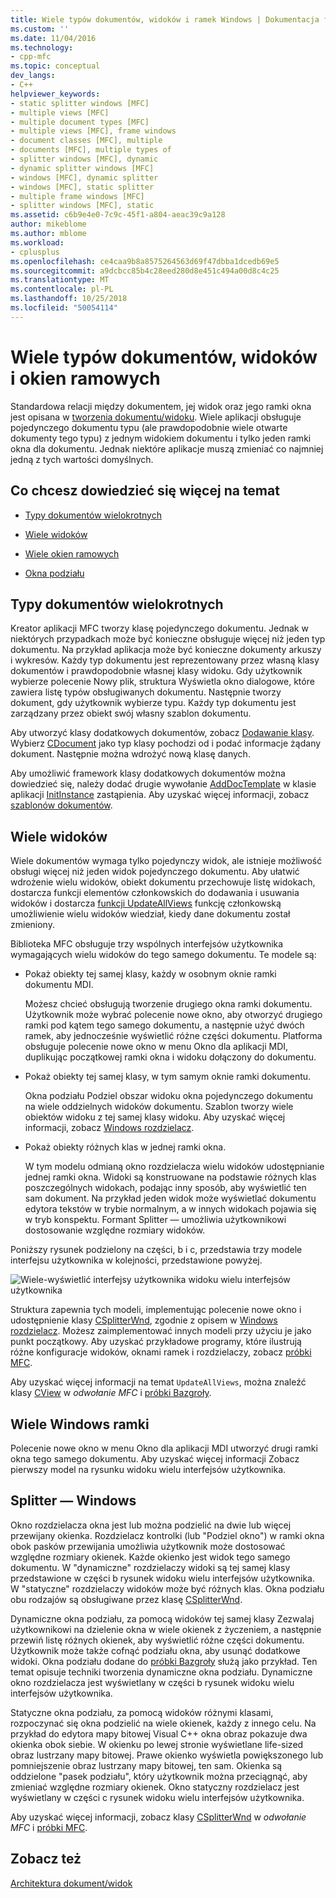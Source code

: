 ```yaml
---
title: Wiele typów dokumentów, widoków i ramek Windows | Dokumentacja firmy Microsoft
ms.custom: ''
ms.date: 11/04/2016
ms.technology:
- cpp-mfc
ms.topic: conceptual
dev_langs:
- C++
helpviewer_keywords:
- static splitter windows [MFC]
- multiple views [MFC]
- multiple document types [MFC]
- multiple views [MFC], frame windows
- document classes [MFC], multiple
- documents [MFC], multiple types of
- splitter windows [MFC], dynamic
- dynamic splitter windows [MFC]
- windows [MFC], dynamic splitter
- windows [MFC], static splitter
- multiple frame windows [MFC]
- splitter windows [MFC], static
ms.assetid: c6b9e4e0-7c9c-45f1-a804-aeac39c9a128
author: mikeblome
ms.author: mblome
ms.workload:
- cplusplus
ms.openlocfilehash: ce4caa9b8a8575264563d69f47dbba1dcedb69e5
ms.sourcegitcommit: a9dcbcc85b4c28eed280d8e451c494a00d8c4c25
ms.translationtype: MT
ms.contentlocale: pl-PL
ms.lasthandoff: 10/25/2018
ms.locfileid: "50054114"
---
```

# <a name="multiple-document-types-views-and-frame-windows"></a>Wiele typów dokumentów, widoków i okien ramowych

Standardowa relacji między dokumentem, jej widok oraz jego ramki okna jest opisana w [tworzenia dokumentu/widoku](../mfc/document-view-creation.md). Wiele aplikacji obsługuje pojedynczego dokumentu typu (ale prawdopodobnie wiele otwarte dokumenty tego typu) z jednym widokiem dokumentu i tylko jeden ramki okna dla dokumentu. Jednak niektóre aplikacje muszą zmieniać co najmniej jedną z tych wartości domyślnych.

## <a name="what-do-you-want-to-know-more-about"></a>Co chcesz dowiedzieć się więcej na temat

- [Typy dokumentów wielokrotnych](#_core_multiple_document_types)

- [Wiele widoków](#_core_multiple_views)

- [Wiele okien ramowych](#_core_multiple_frame_windows)

- [Okna podziału](#_core_splitter_windows)

##  <a name="_core_multiple_document_types"></a> Typy dokumentów wielokrotnych

Kreator aplikacji MFC tworzy klasę pojedynczego dokumentu. Jednak w niektórych przypadkach może być konieczne obsługuje więcej niż jeden typ dokumentu. Na przykład aplikacja może być konieczne dokumenty arkuszy i wykresów. Każdy typ dokumentu jest reprezentowany przez własną klasy dokumentów i prawdopodobnie własnej klasy widoku. Gdy użytkownik wybierze polecenie Nowy plik, struktura Wyświetla okno dialogowe, które zawiera listę typów obsługiwanych dokumentu. Następnie tworzy dokument, gdy użytkownik wybierze typu. Każdy typ dokumentu jest zarządzany przez obiekt swój własny szablon dokumentu.

Aby utworzyć klasy dodatkowych dokumentów, zobacz [Dodawanie klasy](../ide/adding-a-class-visual-cpp.md). Wybierz [CDocument](../mfc/reference/cdocument-class.md) jako typ klasy pochodzi od i podać informacje żądany dokument. Następnie można wdrożyć nową klasę danych.

Aby umożliwić framework klasy dodatkowych dokumentów można dowiedzieć się, należy dodać drugie wywołanie [AddDocTemplate](../mfc/reference/cwinapp-class.md#adddoctemplate) w klasie aplikacji [InitInstance](../mfc/reference/cwinapp-class.md#initinstance) zastąpienia. Aby uzyskać więcej informacji, zobacz [szablonów dokumentów](../mfc/document-templates-and-the-document-view-creation-process.md).

##  <a name="_core_multiple_views"></a> Wiele widoków

Wiele dokumentów wymaga tylko pojedynczy widok, ale istnieje możliwość obsługi więcej niż jeden widok pojedynczego dokumentu. Aby ułatwić wdrożenie wielu widoków, obiekt dokumentu przechowuje listę widokach, dostarcza funkcji elementów członkowskich do dodawania i usuwania widoków i dostarcza [funkcji UpdateAllViews](../mfc/reference/cdocument-class.md#updateallviews) funkcję członkowską umożliwienie wielu widoków wiedział, kiedy dane dokumentu został zmieniony.

Biblioteka MFC obsługuje trzy wspólnych interfejsów użytkownika wymagających wielu widoków do tego samego dokumentu. Te modele są:

- Pokaż obiekty tej samej klasy, każdy w osobnym oknie ramki dokumentu MDI.

   Możesz chcieć obsługują tworzenie drugiego okna ramki dokumentu. Użytkownik może wybrać polecenie nowe okno, aby otworzyć drugiego ramki pod kątem tego samego dokumentu, a następnie użyć dwóch ramek, aby jednocześnie wyświetlić różne części dokumentu. Platforma obsługuje polecenie nowe okno w menu Okno dla aplikacji MDI, duplikując początkowej ramki okna i widoku dołączony do dokumentu.

- Pokaż obiekty tej samej klasy, w tym samym oknie ramki dokumentu.

   Okna podziału Podziel obszar widoku okna pojedynczego dokumentu na wiele oddzielnych widoków dokumentu. Szablon tworzy wiele obiektów widoku z tej samej klasy widoku. Aby uzyskać więcej informacji, zobacz [Windows rozdzielacz](#_core_splitter_windows).

- Pokaż obiekty różnych klas w jednej ramki okna.

   W tym modelu odmianą okno rozdzielacza wielu widoków udostępnianie jednej ramki okna. Widoki są konstruowane na podstawie różnych klas poszczególnych widokach, podając inny sposób, aby wyświetlić ten sam dokument. Na przykład jeden widok może wyświetlać dokumentu edytora tekstów w trybie normalnym, a w innych widokach pojawia się w tryb konspektu. Formant Splitter — umożliwia użytkownikowi dostosowanie względne rozmiary widoków.

Poniższy rysunek podzielony na części, b i c, przedstawia trzy modele interfejsu użytkownika w kolejności, przedstawione powyżej.

![Wiele&#45;wyświetlić interfejsy użytkownika](../mfc/media/vc37a71.gif "vc37a71") widoku wielu interfejsów użytkownika

Struktura zapewnia tych modeli, implementując polecenie nowe okno i udostępnienie klasy [CSplitterWnd](../mfc/reference/csplitterwnd-class.md), zgodnie z opisem w [Windows rozdzielacz](#_core_splitter_windows). Możesz zaimplementować innych modeli przy użyciu je jako punkt początkowy. Aby uzyskać przykładowe programy, które ilustrują różne konfiguracje widoków, oknami ramek i rozdzielaczy, zobacz [próbki MFC](../visual-cpp-samples.md).

Aby uzyskać więcej informacji na temat `UpdateAllViews`, można znaleźć klasy [CView](../mfc/reference/cview-class.md) w *odwołanie MFC* i [próbki Bazgroły](../visual-cpp-samples.md).

##  <a name="_core_multiple_frame_windows"></a> Wiele Windows ramki

Polecenie nowe okno w menu Okno dla aplikacji MDI utworzyć drugi ramki okna tego samego dokumentu. Aby uzyskać więcej informacji Zobacz pierwszy model na rysunku widoku wielu interfejsów użytkownika.

##  <a name="_core_splitter_windows"></a> Splitter — Windows

Okno rozdzielacza okna jest lub można podzielić na dwie lub więcej przewijany okienka. Rozdzielacz kontrolki (lub "Podziel okno") w ramki okna obok pasków przewijania umożliwia użytkownik może dostosować względne rozmiary okienek. Każde okienko jest widok tego samego dokumentu. W "dynamiczne" rozdzielaczy widoki są tej samej klasy przedstawione w części b rysunek widoku wielu interfejsów użytkownika. W "statyczne" rozdzielaczy widoków może być różnych klas. Okna podziału obu rodzajów są obsługiwane przez klasę [CSplitterWnd](../mfc/reference/csplitterwnd-class.md).

Dynamiczne okna podziału, za pomocą widoków tej samej klasy Zezwalaj użytkownikowi na dzielenie okna w wiele okienek z życzeniem, a następnie przewiń listę różnych okienek, aby wyświetlić różne części dokumentu. Użytkownik może także cofnąć podziału okna, aby usunąć dodatkowe widoki. Okna podziału dodane do [próbki Bazgroły](../visual-cpp-samples.md) służą jako przykład. Ten temat opisuje techniki tworzenia dynamiczne okna podziału. Dynamiczne okno rozdzielacza jest wyświetlany w części b rysunek widoku wielu interfejsów użytkownika.

Statyczne okna podziału, za pomocą widoków różnymi klasami, rozpoczynać się okna podzielić na wiele okienek, każdy z innego celu. Na przykład do edytora mapy bitowej Visual C++ okna obraz pokazuje dwa okienka obok siebie. W okienku po lewej stronie wyświetlane life-sized obraz lustrzany mapy bitowej. Prawe okienko wyświetla powiększonego lub pomniejszenie obraz lustrzany mapy bitowej, ten sam. Okienka są oddzielone "pasek podziału", który użytkownik można przeciągnąć, aby zmieniać względne rozmiary okienek. Okno statyczny rozdzielacz jest wyświetlany w części c rysunek widoku wielu interfejsów użytkownika.

Aby uzyskać więcej informacji, zobacz klasy [CSplitterWnd](../mfc/reference/csplitterwnd-class.md) w *odwołanie MFC* i [próbki MFC](../visual-cpp-samples.md).

## <a name="see-also"></a>Zobacz też

[Architektura dokument/widok](../mfc/document-view-architecture.md)

